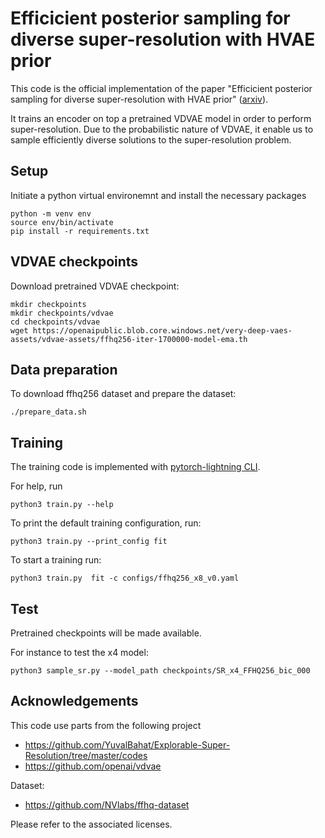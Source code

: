 # Efficicient posterior sampling for diverse super-resolution with HVAE prior

This code is the official implementation of the paper "Efficicient posterior sampling for diverse super-resolution with HVAE prior" ([arxiv](https://arxiv.org/abs/2205.10347)).

It trains an encoder on top a pretrained VDVAE model in order to perform super-resolution. Due to the probabilistic nature of VDVAE, it enable us to sample efficiently diverse solutions to the super-resolution problem.

## Setup
Initiate a python virtual environemnt and install the necessary packages
```
python -m venv env
source env/bin/activate
pip install -r requirements.txt 
```

## VDVAE checkpoints
Download pretrained VDVAE checkpoint:
```
mkdir checkpoints
mkdir checkpoints/vdvae
cd checkpoints/vdvae
wget https://openaipublic.blob.core.windows.net/very-deep-vaes-assets/vdvae-assets/ffhq256-iter-1700000-model-ema.th
```

## Data preparation
To download ffhq256 dataset and prepare the dataset:
```
./prepare_data.sh
```

## Training
The training code is implemented with [pytorch-lightning CLI](https://lightning.ai/docs/pytorch/stable/cli/lightning_cli.html).

For help, run
```
python3 train.py --help
```

To print the default training configuration, run:
```
python3 train.py --print_config fit
```

To start a training run:
```
python3 train.py  fit -c configs/ffhq256_x8_v0.yaml
```




## Test
Pretrained checkpoints will be made available.


For instance to test the x4 model: 
```
python3 sample_sr.py --model_path checkpoints/SR_x4_FFHQ256_bic_000
```
## Acknowledgements

This code use parts from the following project
- https://github.com/YuvalBahat/Explorable-Super-Resolution/tree/master/codes
- https://github.com/openai/vdvae


Dataset:
- https://github.com/NVlabs/ffhq-dataset

Please refer to the associated licenses.